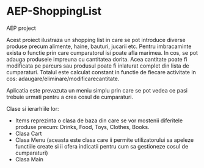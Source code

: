 # AEP-ShoppingList
AEP project

Acest proiect ilustraza un shopping list in care se pot introduce diverse produse precum alimente, haine, bauturi, jucarii etc.
Pentru imbracaminte exista o functie prin care cumparatorul isi poate afla marimea. 
In cos, se pot adauga produsele impreuna cu cantitatea dorita. Acea cantitate poate fi modificata pe parcurs sau produsul poate fi inlaturat complet din lista de cumparaturi. Totalul este calculat constant in functie de fiecare activitate in cos: adaugare/eliminare/modificarecantitate.

Aplicatia este prevazuta un meniu simplu prin care se pot vedea ce pasi trebuie urmati pentru a crea cosul de cumparaturi.

Clase si ierarhiile lor:
  - Items reprezinta o clasa de baza din care se vor mostenii diferitele produse precum: Drinks, Food, Toys, Clothes, Books.
  - Clasa Cart 
  - Clasa Menu (aceasta este clasa care ii permite utilizatorului sa apeleze functiile create si ii ofera indicatii pentru cum sa gestioneze cosul de cumparaturi)
  - Clasa Main
